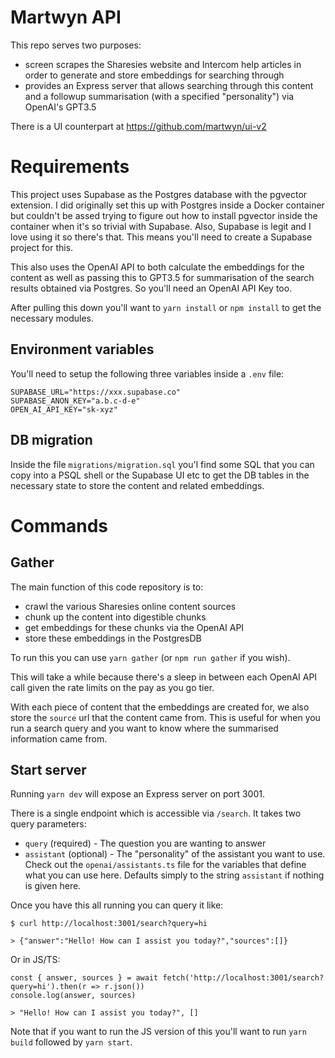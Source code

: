 #  Martwyn API

This repo serves two purposes:
 - screen scrapes the Sharesies website and Intercom help articles in order to generate and store embeddings for searching through
 - provides an Express server that allows searching through this content and a followup summarisation (with a specified "personality") via OpenAI's GPT3.5

There is a UI counterpart at https://github.com/martwyn/ui-v2

# Requirements

This project uses Supabase as the Postgres database with the pgvector extension. I did originally set this up with Postgres inside a Docker container but couldn't be assed trying to figure out how to install pgvector inside the container when it's so trivial with Supabase. Also, Supabase is legit and I love using it so there's that. This means you'll need to create a Supabase project for this.

This also uses the OpenAI API to both calculate the embeddings for the content as well as passing this to GPT3.5 for summarisation of the search results obtained via Postgres. So you'll need an OpenAI API Key too.

After pulling this down you'll want to `yarn install` or `npm install` to get the necessary modules.

## Environment variables

You'll need to setup the following three variables inside a `.env` file:

```
SUPABASE_URL="https://xxx.supabase.co"
SUPABASE_ANON_KEY="a.b.c-d-e"
OPEN_AI_API_KEY="sk-xyz"
```

## DB migration

Inside the file `migrations/migration.sql` you'l find some SQL that you can copy into a PSQL shell or the Supabase UI etc to get the DB tables in the necessary state to store the content and related embeddings.

# Commands

## Gather

The main function of this code repository is to:
 - crawl the various Sharesies online content sources
 - chunk up the content into digestible chunks
 - get embeddings for these chunks via the OpenAI API
 - store these embeddings in the PostgresDB

To run this you can use `yarn gather` (or `npm run gather` if you wish).

This will take a while because there's a sleep in between each OpenAI API call given the rate limits on the pay as you go tier.

With each piece of content that the embeddings are created for, we also store the `source` url that the content came from. This is useful for when you run a search query and you want to know where the summarised information came from.

## Start server

Running `yarn dev` will expose an Express server on port 3001.

There is a single endpoint which is accessible via `/search`. It takes two query parameters:

 - `query` (required) - The question you are wanting to answer
 - `assistant` (optional) - The "personality" of the assistant you want to use. Check out the `openai/assistants.ts` file for the variables that define what you can use here. Defaults simply to the string `assistant` if nothing is given here.

Once you have this all running you can query it like:

```
$ curl http://localhost:3001/search?query=hi

> {"answer":"Hello! How can I assist you today?","sources":[]}
```

Or in JS/TS:
```
const { answer, sources } = await fetch('http://localhost:3001/search?query=hi').then(r => r.json())
console.log(answer, sources)

> "Hello! How can I assist you today?", []
```

Note that if you want to run the JS version of this you'll want to run `yarn build` followed by `yarn start`.
